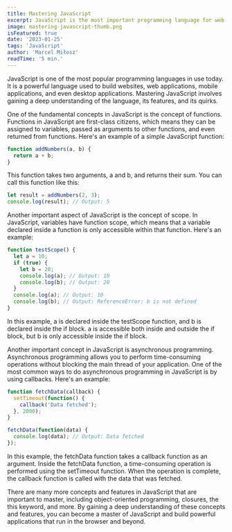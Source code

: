 ```yaml
---
title: Mastering JavaScript
excerpt: JavaScript is the most important programming language for web development. You probably don't know it well enough!
image: mastering-javascript-thumb.png
isFeatured: true
date: '2023-01-25'
tags: 'JavaScript'
author: 'Marcel Miłosz'
readTime: '5 min.'
---
```


JavaScript is one of the most popular programming languages in use today. It is a powerful language used to build websites, web applications, mobile applications, and even desktop applications. Mastering JavaScript involves gaining a deep understanding of the language, its features, and its quirks.

One of the fundamental concepts in JavaScript is the concept of functions. Functions in JavaScript are first-class citizens, which means they can be assigned to variables, passed as arguments to other functions, and even returned from functions. Here's an example of a simple JavaScript function:

```js
function addNumbers(a, b) {
  return a + b;
}
```

This function takes two arguments, a and b, and returns their sum. You can call this function like this:

```js
let result = addNumbers(2, 3);
console.log(result); // Output: 5
```

Another important aspect of JavaScript is the concept of scope. In JavaScript, variables have function scope, which means that a variable declared inside a function is only accessible within that function. Here's an example:

```js
function testScope() {
  let a = 10;
  if (true) {
    let b = 20;
    console.log(a); // Output: 10
    console.log(b); // Output: 20
  }
  console.log(a); // Output: 10
  console.log(b); // Output: ReferenceError: b is not defined
}

```

In this example, a is declared inside the testScope function, and b is declared inside the if block. a is accessible both inside and outside the if block, but b is only accessible inside the if block.

Another important concept in JavaScript is asynchronous programming. Asynchronous programming allows you to perform time-consuming operations without blocking the main thread of your application. One of the most common ways to do asynchronous programming in JavaScript is by using callbacks. Here's an example:

```js
function fetchData(callback) {
  setTimeout(function() {
    callback('Data fetched');
  }, 2000);
}

fetchData(function(data) {
  console.log(data); // Output: Data fetched
});

```

In this example, the fetchData function takes a callback function as an argument. Inside the fetchData function, a time-consuming operation is performed using the setTimeout function. When the operation is complete, the callback function is called with the data that was fetched.

There are many more concepts and features in JavaScript that are important to master, including object-oriented programming, closures, the this keyword, and more. By gaining a deep understanding of these concepts and features, you can become a master of JavaScript and build powerful applications that run in the browser and beyond.